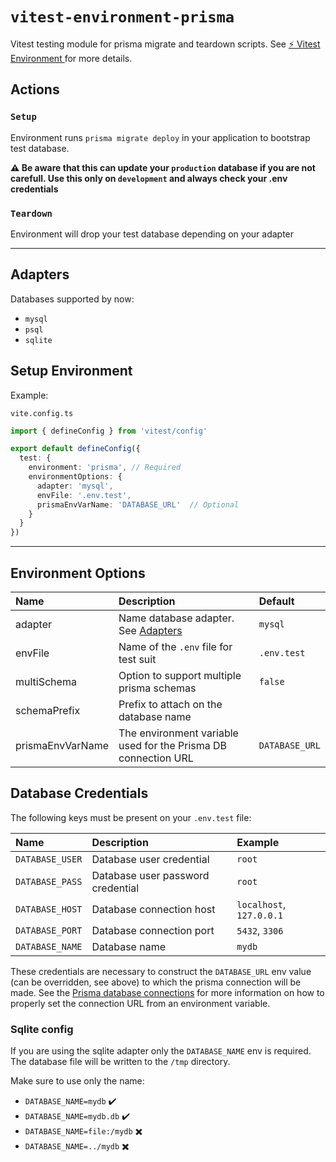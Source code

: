 # `vitest-environment-prisma`

Vitest testing module for prisma migrate and teardown scripts. See [⚡️ Vitest Environment ](https://miniflare.dev/testing/vitest) for more
details.

## Actions

### `Setup`
Environment runs `prisma migrate deploy` in your application to bootstrap test database.

**:warning: Be aware that this can update your `production` database if you are not carefull. Use this only on `development` and always check your .env credentials**

### `Teardown`
Environment will drop your test database depending on your adapter

---

## Adapters

Databases supported by now:
- `mysql`
- `psql`
- `sqlite`

## Setup Environment

Example:

`vite.config.ts`

```ts
import { defineConfig } from 'vitest/config'

export default defineConfig({
  test: {
    environment: 'prisma', // Required
    environmentOptions: {
      adapter: 'mysql',
      envFile: '.env.test',
      prismaEnvVarName: 'DATABASE_URL'  // Optional
    }
  }
})
```

---

## Environment Options

| Name             | Description                                                    | Default        |
|:-----------------|:---------------------------------------------------------------|:---------------|
| adapter          | Name database adapter. See [Adapters](#adapters)               | `mysql`        |
| envFile          | Name of the `.env` file for test suit                          | `.env.test`    |
| multiSchema      | Option to support multiple prisma schemas                      | `false`        |
| schemaPrefix     | Prefix to attach on the database name                          |                |
| prismaEnvVarName | The environment variable used for the Prisma DB connection URL | `DATABASE_URL` |

## Database Credentials

The following keys must be present on your `.env.test` file:

| Name            | Description                       | Example                  |
|:----------------|:----------------------------------|:-------------------------|
| `DATABASE_USER` | Database user credential          | `root`                   |
| `DATABASE_PASS` | Database user password credential | `root`                   |
| `DATABASE_HOST` | Database connection host          | `localhost`, `127.0.0.1` |
| `DATABASE_PORT` | Database connection port          | `5432`, `3306`           |
| `DATABASE_NAME` | Database name                     | `mydb`                   |

These credentials are necessary to construct the `DATABASE_URL` env value (can be overridden, see above) to which the 
prisma connection will be made. 
See the [Prisma database connections](https://www.prisma.io/docs/reference/database-reference/connection-urls#env) for 
more information on how to properly set the connection URL from an environment variable.

### Sqlite config

If you are using the sqlite adapter only the `DATABASE_NAME` env is required. The database file will be written to the
`/tmp` directory.

Make sure to use only the name: 

- `DATABASE_NAME=mydb` :heavy_check_mark:
- `DATABASE_NAME=mydb.db` :heavy_check_mark:
- `DATABASE_NAME=file:/mydb` :heavy_multiplication_x:
- `DATABASE_NAME=../mydb` :heavy_multiplication_x:
